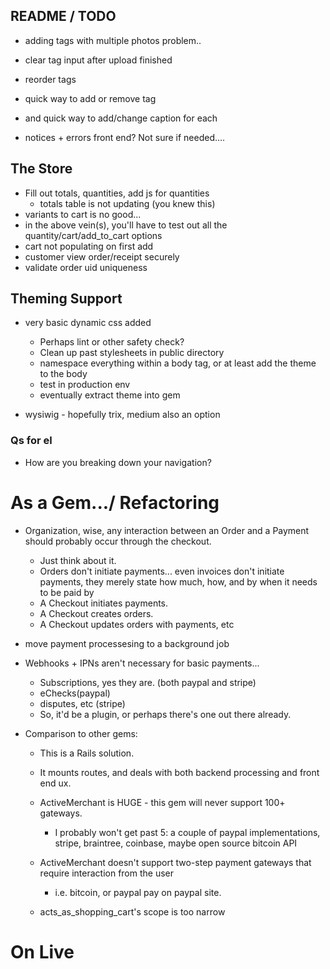 ## README / TODO
- adding tags with multiple photos problem..
- clear tag input after upload finished
- reorder tags
- quick way to add or remove tag
- and quick way to add/change caption for each

- notices + errors front end?  Not sure if needed....

## The Store
 - Fill out totals, quantities, add js for quantities
   - totals table is not updating (you knew this)
 - variants to cart is no good...
 - in the above vein(s), you'll have to test out all the quantity/cart/add_to_cart options
 - cart not populating on first add
 - customer view order/receipt securely
 - validate order uid uniqueness

## Theming Support 
- very basic dynamic css added
  - Perhaps lint or other safety check?
  - Clean up past stylesheets in public directory
  - namespace everything within a body tag, or at least add the theme to the body
  - test in production env
  - eventually extract theme into gem

- wysiwig - hopefully trix, medium also an option


### Qs for el

- How are you breaking down your navigation?

# As a Gem.../ Refactoring

 - Organization, wise, any interaction between an Order and a Payment should probably occur through the checkout.  
   - Just think about it.
   - Orders don't initiate payments... even invoices don't initiate payments, they merely state how much, how, and by when it needs to be paid by
   - A Checkout initiates payments.  
   - A Checkout creates orders.
   - A Checkout updates orders with payments, etc

 - move payment processesing to a background job 
   
 - Webhooks + IPNs aren't necessary for basic payments...
   - Subscriptions, yes they are. (both paypal and stripe)
   - eChecks(paypal)
   - disputes, etc (stripe)
   - So, it'd be a plugin, or perhaps there's one out there already. 
   
 - Comparison to other gems:
   - This is a Rails solution.  
   - It mounts routes, and deals with both backend processing and front end ux.

   - ActiveMerchant is HUGE - this gem will never support 100+ gateways.  
     - I probably won't get past 5: a couple of paypal implementations, stripe, braintree, coinbase, maybe open source bitcoin API
   - ActiveMerchant doesn't support two-step payment gateways that require interaction from the user
     - i.e. bitcoin, or paypal pay on paypal site.
  
   - acts_as_shopping_cart's scope is too narrow
   
    
    

# On Live
